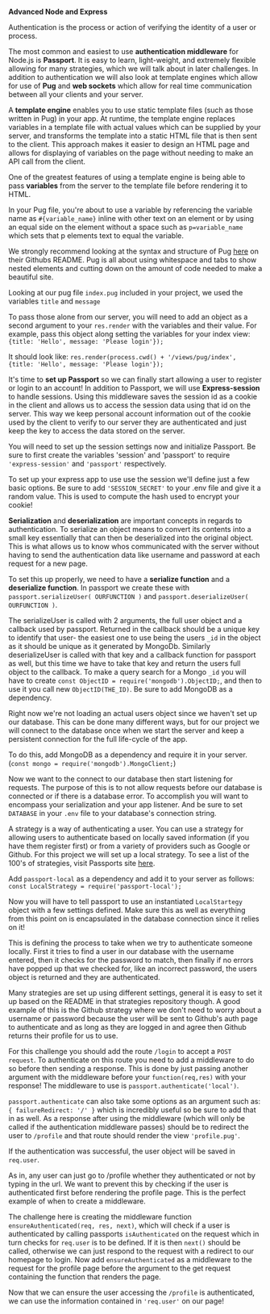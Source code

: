 **Advanced Node and Express**

Authentication is the process or action of verifying the identity of a user or process.

The most common and easiest to use **authentication middleware** for Node.js is **Passport**. It is easy to learn, light-weight, and extremely flexible allowing for many strategies, which we will talk about in later challenges. In addition to authentication we will also look at template engines which allow for use of **Pug** and **web sockets** which allow for real time communication between all your clients and your server.

A **template engine** enables you to use static template files (such as those written in Pug) in your app. At runtime, the template engine replaces variables in a template file with actual values which can be supplied by your server, and transforms the template into a static HTML file that is then sent to the client. This approach makes it easier to design an HTML page and allows for displaying of variables on the page without needing to make an API call from the client.

One of the greatest features of using a template engine is being able to pass **variables** from the server to the template file before rendering it to HTML.

In your Pug file, you're about to use a variable by referencing the variable name as `#{variable_name}` inline with other text on an element or by using an equal side on the element without a space such as `p=variable_name` which sets that p elements text to equal the variable.

We strongly recommend looking at the syntax and structure of Pug [here](https://github.com/pugjs/pug) on their Githubs README. Pug is all about using whitespace and tabs to show nested elements and cutting down on the amount of code needed to make a beautiful site.

Looking at our pug file `index.pug` included in your project, we used the variables `title` and `message`

To pass those alone from our server, you will need to add an object as a second argument to your `res.render` with the variables and their value. For example, pass this object along setting the variables for your index view: `{title: 'Hello', message: 'Please login'});`

It should look like: `res.render(process.cwd() + '/views/pug/index', {title: 'Hello', message: 'Please login'});`

It's time to **set up Passport** so we can finally start allowing a user to register or login to an account! In addition to Passport, we will use **Express-session** to handle sessions. Using this middleware saves the session id as a cookie in the client and allows us to access the session data using that id on the server. This way we keep personal account information out of the cookie used by the client to verify to our server they are authenticated and just keep the key to access the data stored on the server.

You will need to set up the session settings now and initialize Passport. Be sure to first create the variables 'session' and 'passport' to require `'express-session'` and `'passport'` respectively.

To set up your express app to use use the session we'll define just a few basic options. Be sure to add `'SESSION_SECRET'` to your .env file and give it a random value. This is used to compute the hash used to encrypt your cookie!

**Serialization** and **deserialization** are important concepts in regards to authentication. To serialize an object means to convert its contents into a small key essentially that can then be deserialized into the original object. This is what allows us to know whos communicated with the server without having to send the authentication data like username and password at each request for a new page.

To set this up properly, we need to have a **serialize function** and a **deserialize function**. In passport we create these with `passport.serializeUser( OURFUNCTION )` and `passport.deserializeUser( OURFUNCTION )`.

The serializeUser is called with 2 arguments, the full user object and a callback used by passport. Returned in the callback should be a unique key to identify that user- the easiest one to use being the users `_id` in the object as it should be unique as it generated by MongoDb. Similarly deserializeUser is called with that key and a callback function for passport as well, but this time we have to take that key and return the users full object to the callback. To make a query search for a Mongo `_id` you will have to create `const ObjectID = require('mongodb').ObjectID;`, and then to use it you call new `ObjectID(THE_ID)`. Be sure to add MongoDB as a dependency.

Right now we're not loading an actual users object since we haven't set up our database. This can be done many different ways, but for our project we will connect to the database once when we start the server and keep a persistent connection for the full life-cycle of the app.

To do this, add MongoDB as a dependency and require it in your server. (`const mongo = require('mongodb').MongoClient;`)

Now we want to the connect to our database then start listening for requests. The purpose of this is to not allow requests before our database is connected or if there is a database error. To accomplish you will want to encompass your serialization and your app listener. And be sure to set `DATABASE` in your `.env` file to your database's connection string.

A strategy is a way of authenticating a user. You can use a strategy for allowing users to authenticate based on locally saved information (if you have them register first) or from a variety of providers such as Google or Github. For this project we will set up a local strategy. To see a list of the 100's of strategies, visit Passports site [here](http://passportjs.org/).

Add `passport-local` as a dependency and add it to your server as follows: `const LocalStrategy = require('passport-local');`

Now you will have to tell passport to use an instantiated `LocalStartegy` object with a few settings defined. Make sure this as well as everything from this point on is encapsulated in the database connection since it relies on it!

This is defining the process to take when we try to authenticate someone locally. First it tries to find a user in our database with the username entered, then it checks for the password to match, then finally if no errors have popped up that we checked for, like an incorrect password, the users object is returned and they are authenticated.

Many strategies are set up using different settings, general it is easy to set it up based on the README in that strategies repository though. A good example of this is the Github strategy where we don't need to worry about a username or password because the user will be sent to Github's auth page to authenticate and as long as they are logged in and agree then Github returns their profile for us to use.

For this challenge you should add the route `/login` to accept a `POST request`. To authenticate on this route you need to add a middleware to do so before then sending a response. This is done by just passing another argument with the middleware before your `function(req,res)` with your response! The middleware to use is `passport.authenticate('local')`.

`passport.authenticate` can also take some options as an argument such as: `{ failureRedirect: '/' }` which is incredibly useful so be sure to add that in as well. As a response after using the middleware (which will only be called if the authentication middleware passes) should be to redirect the user to `/profile` and that route should render the view `'profile.pug'`.

If the authentication was successful, the user object will be saved in `req.user`.

As in, any user can just go to /profile whether they authenticated or not by typing in the url. We want to prevent this by checking if the user is authenticated first before rendering the profile page. This is the perfect example of when to create a middleware.

The challenge here is creating the middleware function `ensureAuthenticated(req, res, next)`, which will check if a user is authenticated by calling passports `isAuthenticated` on the request which in turn checks for `req.user` is to be defined. If it is then `next()` should be called, otherwise we can just respond to the request with a redirect to our homepage to login. Now add `ensureAuthenticated` as a middleware to the request for the profile page before the argument to the get request containing the function that renders the page.

Now that we can ensure the user accessing the `/profile` is authenticated, we can use the information contained in `'req.user'` on our page!
